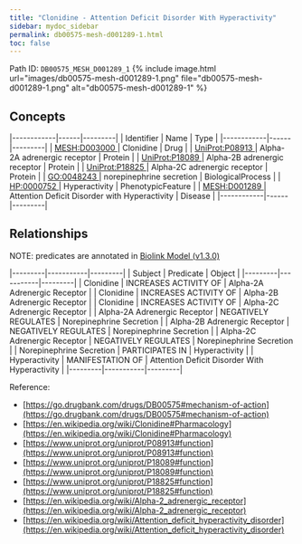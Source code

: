 ```yaml
---
title: "Clonidine - Attention Deficit Disorder With Hyperactivity"
sidebar: mydoc_sidebar
permalink: db00575-mesh-d001289-1.html
toc: false 
---
```



Path ID: `DB00575_MESH_D001289_1`
{% include image.html url="images/db00575-mesh-d001289-1.png" file="db00575-mesh-d001289-1.png" alt="db00575-mesh-d001289-1" %}

## Concepts

|------------|------|---------|
| Identifier | Name | Type    |
|------------|------|---------|
| <a href="https://identifiers.org/MESH:D003000">MESH:D003000 </a> | Clonidine | Drug |
| <a href="https://identifiers.org/UniProt:P08913">UniProt:P08913 </a> | Alpha-2A adrenergic receptor | Protein |
| <a href="https://identifiers.org/UniProt:P18089">UniProt:P18089 </a> | Alpha-2B adrenergic receptor | Protein |
| <a href="https://identifiers.org/UniProt:P18825">UniProt:P18825 </a> | Alpha-2C adrenergic receptor | Protein |
| <a href="https://identifiers.org/GO:0048243">GO:0048243 </a> | norepinephrine secretion | BiologicalProcess |
| <a href="https://identifiers.org/HP:0000752">HP:0000752 </a> | Hyperactivity | PhenotypicFeature |
| <a href="https://identifiers.org/MESH:D001289">MESH:D001289 </a> | Attention Deficit Disorder with Hyperactivity | Disease |
|------------|------|---------|

## Relationships


NOTE: predicates are annotated in <a href="https://github.com/biolink/biolink-model/releases/tag/v1.3.0">Biolink Model (v1.3.0)</a>

|---------|-----------|---------|
| Subject | Predicate | Object  |
|---------|-----------|---------|
| Clonidine | INCREASES ACTIVITY OF | Alpha-2A Adrenergic Receptor |
| Clonidine | INCREASES ACTIVITY OF | Alpha-2B Adrenergic Receptor |
| Clonidine | INCREASES ACTIVITY OF | Alpha-2C Adrenergic Receptor |
| Alpha-2A Adrenergic Receptor | NEGATIVELY REGULATES | Norepinephrine Secretion |
| Alpha-2B Adrenergic Receptor | NEGATIVELY REGULATES | Norepinephrine Secretion |
| Alpha-2C Adrenergic Receptor | NEGATIVELY REGULATES | Norepinephrine Secretion |
| Norepinephrine Secretion | PARTICIPATES IN | Hyperactivity |
| Hyperactivity | MANIFESTATION OF | Attention Deficit Disorder With Hyperactivity |
|---------|-----------|---------|

Reference: 
  - [https://go.drugbank.com/drugs/DB00575#mechanism-of-action](https://go.drugbank.com/drugs/DB00575#mechanism-of-action)
  - [https://en.wikipedia.org/wiki/Clonidine#Pharmacology](https://en.wikipedia.org/wiki/Clonidine#Pharmacology)
  - [https://www.uniprot.org/uniprot/P08913#function](https://www.uniprot.org/uniprot/P08913#function)
  - [https://www.uniprot.org/uniprot/P18089#function](https://www.uniprot.org/uniprot/P18089#function)
  - [https://www.uniprot.org/uniprot/P18825#function](https://www.uniprot.org/uniprot/P18825#function)
  - [https://en.wikipedia.org/wiki/Alpha-2_adrenergic_receptor](https://en.wikipedia.org/wiki/Alpha-2_adrenergic_receptor)
  - [https://en.wikipedia.org/wiki/Attention_deficit_hyperactivity_disorder](https://en.wikipedia.org/wiki/Attention_deficit_hyperactivity_disorder)

